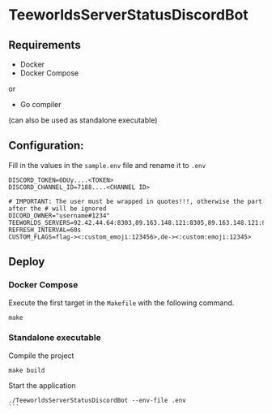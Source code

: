 # TeeworldsServerStatusDiscordBot


## Requirements

- Docker
- Docker Compose

or

- Go compiler

(can also be used as standalone executable)

## Configuration:
Fill in the values in the `sample.env` file and rename it to `.env`
```
DISCORD_TOKEN=ODUy....<TOKEN>
DISCORD_CHANNEL_ID=7188....<CHANNEL ID>

# IMPORTANT: The user must be wrapped in quotes!!!, otherwise the part after the # will be ignored
DICORD_OWNER="username#1234"
TEEWORLDS_SERVERS=92.42.44.64:8303,89.163.148.121:8305,89.163.148.121:8303,89.163.148.121:8306,89.163.148.121:8304
REFRESH_INTERVAL=60s
CUSTOM_FLAGS=flag-><:custom_emoji:123456>,de-><:custom:emoji:12345>
```

## Deploy

### Docker Compose
Execute the first target in the `Makefile` with the following command.
```
make
```

### Standalone executable
Compile the project
```
make build
```

Start the application
````
./TeeworldsServerStatusDiscordBot --env-file .env
```


